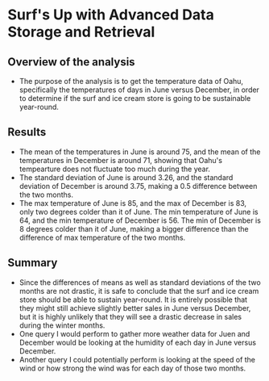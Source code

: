 # Surf's Up with Advanced Data Storage and Retrieval

## Overview of the analysis

- The purpose of the analysis is to get the temperature data of Oahu, specifically the temperatures of days in June versus December, in order to determine if the surf and ice cream store is going to be sustainable year-round.

## Results

- The mean of the temperatures in June is around 75, and the mean of the temperatures in December is around 71, showing that Oahu's tempearture does not fluctuate too much during the year. 
- The standard deviation of June is around 3.26, and the standard deviation of December is around 3.75, making a 0.5 difference between the two months.
- The max temperature of June is 85, and the max of December is 83, only two degrees colder than it of June. The min temperature of June is 64, and the min temperature of December is 56. The min of December is 8 degrees colder than it of June, making a bigger difference than the difference of max temperature of the two months.

## Summary

- Since the differences of means as well as standard deviations of the two months are not drastic, it is safe to conclude that the surf and ice cream store should be able to sustain year-round. It is entirely possible that they might still achieve slightly better sales in June versus December, but it is highly unlikely that they will see a drastic decrease in sales during the winter months.
- One query I would perform to gather more weather data for Juen and December would be looking at the humidity of each day in June versus December. 
- Another query I could potentially perform is looking at the speed of the wind or how strong the wind was for each day of those two months. 
